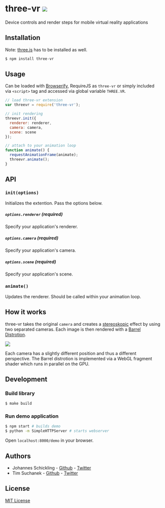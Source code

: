 three-vr [![](http://img.shields.io/npm/v/three-vr.svg?style=flat)](https://www.npmjs.org/package/gulp-webserver)
===========

Device controls and render steps for mobile virtual reality applications

## Installation

Note: [three.js](https://github.com/mrdoob/three.js) has to be installed as well.

```sh
$ npm install three-vr
```

## Usage

Can be loaded with [Browserify](http://browserify.org), RequireJS as `three-vr` or simply included via `<script>` tag and accessed via global variable `THREE.VR`.

```js
// load three-vr extension
var threevr = require('three-vr');

// init rendering
threevr.init({
  renderer: renderer,
  camera: camera,
  scene: scene
});

// attach to your animation loop
function animate() {
  requestAnimationFrame(animate);
  threevr.animate();
}
```

## API

### `init(options)`

Initializes the extention. Pass the options below.

##### `options.renderer` (required)

Specify your application's renderer.

##### `options.camera` (required)

Specify your application's camera.

##### `options.scene` (required)

Specify your application's scene.

### `animate()`

Updates the renderer. Should be called within your animation loop.

## How it works

three-vr takes the original `camera` and creates a [stereoskopic](http://en.wikipedia.org/wiki/Stereoscopy) effect by using two separated cameras. Each image is then rendered with a [Barrel Distrotion](http://en.wikipedia.org/wiki/Distortion_(optics)).

![](https://raw.githubusercontent.com/schickling/three-vr/master/doc/resources/render-pipeline.png)

Each camera has a slightly different position and thus a different perspective. The Barrel distrotion is implemented via a WebGL fragment shader which runs in parallel on the GPU.

## Development

### Build library

```sh
$ make build
```

### Run demo application

```sh
$ npm start # builds demo
$ python -m SimpleHTTPServer # starts webserver
```

Open `localhost:8000/demo` in your browser.

## Authors

* Johannes Schickling - [Github](https://github.com/schickling) - [Twitter](https://twitter.com/_schickling)
* Tim Suchanek - [Github](https://github.com/timsuchanek) - [Twitter](https://twitter.com/timsuchanek)

## License

[MIT License](http://opensource.org/licenses/MIT)

